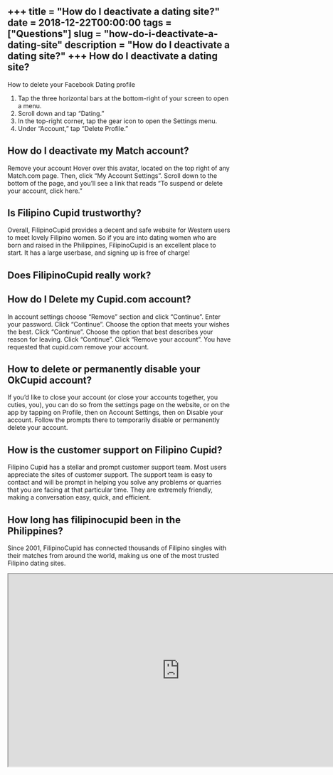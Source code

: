 +++
title = "How do I deactivate a dating site?"
date = 2018-12-22T00:00:00
tags = ["Questions"]
slug = "how-do-i-deactivate-a-dating-site"
description = "How do I deactivate a dating site?"
+++
How do I deactivate a dating site?
----------------------------------

How to delete your Facebook Dating profile

1. Tap the three horizontal bars at the bottom-right of your screen to open a menu.
2. Scroll down and tap “Dating.”
3. In the top-right corner, tap the gear icon to open the Settings menu.
4. Under “Account,” tap “Delete Profile.”

How do I deactivate my Match account?
-------------------------------------

Remove your account Hover over this avatar, located on the top right of any Match.com page. Then, click “My Account Settings”. Scroll down to the bottom of the page, and you’ll see a link that reads “To suspend or delete your account, click here.”

Is Filipino Cupid trustworthy?
------------------------------

Overall, FilipinoCupid provides a decent and safe website for Western users to meet lovely Filipino women. So if you are into dating women who are born and raised in the Philippines, FilipinoCupid is an excellent place to start. It has a large userbase, and signing up is free of charge!

Does FilipinoCupid really work?
-------------------------------

How do I Delete my Cupid.com account?
-------------------------------------

In account settings choose “Remove” section and click “Continue”. Enter your password. Click “Continue”. Choose the option that meets your wishes the best. Click “Continue”. Choose the option that best describes your reason for leaving. Click “Continue”. Click “Remove your account”. You have requested that cupid.com remove your account.

How to delete or permanently disable your OkCupid account?
----------------------------------------------------------

If you’d like to close your account (or close your accounts together, you cuties, you), you can do so from the settings page on the website, or on the app by tapping on Profile, then on Account Settings, then on Disable your account. Follow the prompts there to temporarily disable or permanently delete your account.

How is the customer support on Filipino Cupid?
----------------------------------------------

Filipino Cupid has a stellar and prompt customer support team. Most users appreciate the sites of customer support. The support team is easy to contact and will be prompt in helping you solve any problems or quarries that you are facing at that particular time. They are extremely friendly, making a conversation easy, quick, and efficient.

How long has filipinocupid been in the Philippines?
---------------------------------------------------

Since 2001, FilipinoCupid has connected thousands of Filipino singles with their matches from around the world, making us one of the most trusted Filipino dating sites.

<iframe allow="accelerometer; autoplay; clipboard-write; encrypted-media; gyroscope; picture-in-picture" allowfullscreen="" class="__youtube_prefs__  epyt-is-override  no-lazyload" data-no-lazy="1" data-origheight="433" data-origwidth="770" data-skipgform_ajax_framebjll="" height="433" id="_ytid_45163" loading="lazy" src="https://www.youtube.com/embed/0qiX52LoDVg?enablejsapi=1&autoplay=0&cc_load_policy=0&cc_lang_pref=&iv_load_policy=1&loop=0&modestbranding=0&rel=1&fs=1&playsinline=0&autohide=2&theme=dark&color=red&controls=1&" title="YouTube player" width="770"></iframe>